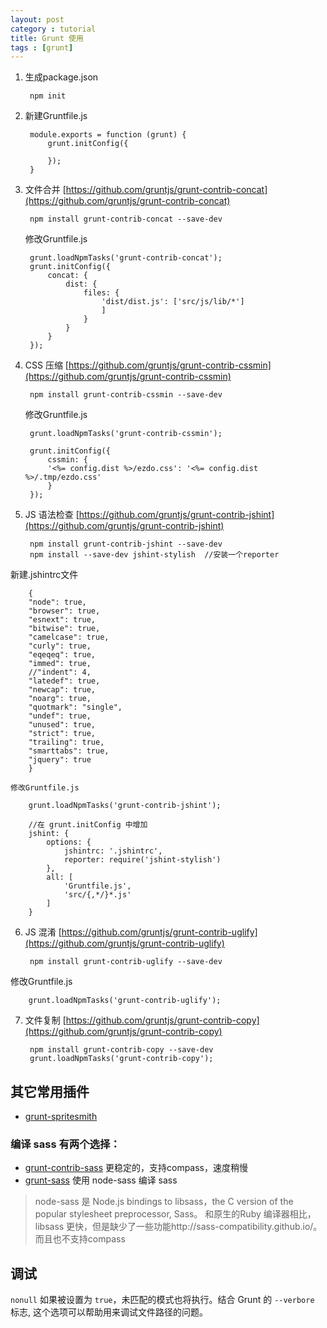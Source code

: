 ```yaml
---
layout: post
category : tutorial
title: Grunt 使用
tags : [grunt]
---
```


 
1. 生成package.json
 
        npm init

2. 新建Gruntfile.js

        module.exports = function (grunt) {
            grunt.initConfig({
            
            });
        }

3. 文件合并 [https://github.com/gruntjs/grunt-contrib-concat](https://github.com/gruntjs/grunt-contrib-concat)
    
        npm install grunt-contrib-concat --save-dev
    修改Gruntfile.js

        grunt.loadNpmTasks('grunt-contrib-concat');
        grunt.initConfig({
            concat: {
                dist: {
                    files: {
                        'dist/dist.js': ['src/js/lib/*']
                        ]
                    }
                }
            }
        });

4. CSS 压缩 [https://github.com/gruntjs/grunt-contrib-cssmin](https://github.com/gruntjs/grunt-contrib-cssmin)
 
        npm install grunt-contrib-cssmin --save-dev
    修改Gruntfile.js

        grunt.loadNpmTasks('grunt-contrib-cssmin');
        
        grunt.initConfig({
            cssmin: {
            '<%= config.dist %>/ezdo.css': '<%= config.dist %>/.tmp/ezdo.css'
            }
        });
        

5. JS 语法检查 [https://github.com/gruntjs/grunt-contrib-jshint](https://github.com/gruntjs/grunt-contrib-jshint)
    
        npm install grunt-contrib-jshint --save-dev
        npm install --save-dev jshint-stylish  //安装一个reporter
新建.jshintrc文件

        {
        "node": true,
        "browser": true,
        "esnext": true,
        "bitwise": true,
        "camelcase": true,
        "curly": true,
        "eqeqeq": true,
        "immed": true,
        //"indent": 4,
        "latedef": true,
        "newcap": true,
        "noarg": true,
        "quotmark": "single",
        "undef": true,
        "unused": true,
        "strict": true,
        "trailing": true,
        "smarttabs": true,
        "jquery": true
        }

    修改Gruntfile.js
    
        grunt.loadNpmTasks('grunt-contrib-jshint');

        //在 grunt.initConfig 中增加
        jshint: {
            options: {
                jshintrc: '.jshintrc',
                reporter: require('jshint-stylish')
            },
            all: [
                'Gruntfile.js',
                'src/{,*/}*.js'
            ]
        }


6. JS 混淆 [https://github.com/gruntjs/grunt-contrib-uglify](https://github.com/gruntjs/grunt-contrib-uglify)
 
        npm install grunt-contrib-uglify --save-dev
 修改Gruntfile.js

        grunt.loadNpmTasks('grunt-contrib-uglify');
        

7. 文件复制 [https://github.com/gruntjs/grunt-contrib-copy](https://github.com/gruntjs/grunt-contrib-copy)
 
        npm install grunt-contrib-copy --save-dev
        grunt.loadNpmTasks('grunt-contrib-copy');
        

## 其它常用插件        

- [grunt-spritesmith](https://github.com/Ensighten/grunt-spritesmith)

### 编译 sass 有两个选择：

- [grunt-contrib-sass](https://github.com/gruntjs/grunt-contrib-sass) 更稳定的，支持compass，速度稍慢
- [grunt-sass](https://github.com/sindresorhus/grunt-sass) 使用 node-sass 编译 sass

> node-sass 是 Node.js bindings to libsass，the C version of the popular stylesheet preprocessor, Sass。
和原生的Ruby 编译器相比，libsass 更快，但是缺少了一些功能http://sass-compatibility.github.io/。而且也不支持compass




## 调试
`nonull` 如果被设置为 `true`，未匹配的模式也将执行。结合 Grunt 的 `--verbore` 标志, 这个选项可以帮助用来调试文件路径的问题。
